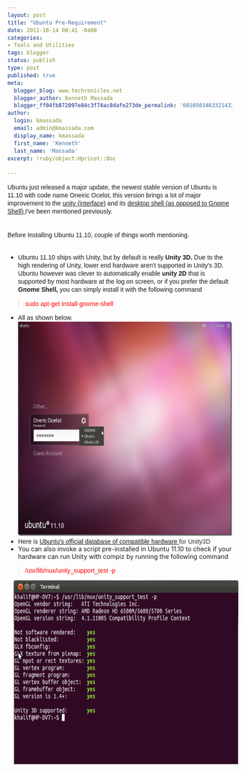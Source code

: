 ```yaml
---
layout: post
title: "Ubuntu Pre-Requirement"
date: 2011-10-14 08:41 -0400
categories:
- Tools and Utilities
tags: blogger
status: publish
type: post
published: true
meta:
  blogger_blog: www.techronicles.net
  blogger_author: Kenneth Massada
  blogger_ff04fb872097e84c3f74ac8dafe273de_permalink: '6010503463321432858'
author:
  login: kmassada
  email: admin@kmassada.com
  display_name: kmassada
  first_name: 'Kenneth'
  last_name: 'Massada'
excerpt: !ruby/object:Hpricot::Doc

---
```

<p><span style="font-family:Arial, Helvetica, sans-serif;line-height:17px;">Ubuntu just released a major update, the newest stable version of Ubuntu is 11.10 with code name Oneiric Ocelot, this version brings a lot of major improvement to the <a href="http://www.techronicles.net/2011/10/ubuntu-unity-roundup.html">unity (interface)</a> and its <a href="http://www.techronicles.net/2011/10/ubuntu-unity-instead-of-gnome-shell.html">desktop shell (as opposed to Gnome Shell) </a>I've been mentioned previously. </span><br /><span style="background-color:white;color:#333333;font-family:Arial, Helvetica, sans-serif;line-height:17px;"><br /></span><br /><span style="font-family:Arial, Helvetica, sans-serif;"><span style="line-height:17px;">Before Installing Ubuntu 11.10, couple of things worth mentioning. </span></span><br /><span style="color:#333333;font-family:Arial, Helvetica, sans-serif;"><span style="line-height:17px;"><br /></span></span>
<ul>
<li><span style="font-family:Arial, Helvetica, sans-serif;"><span style="line-height:17px;">Ubuntu 11.10 ships with Unity, but by default is really <b>Unity 3D.</b> Due to the high rendering of Unity, lower end hardware aren't supported in Unity's 3D. Ubuntu however was clever to automatically enable <b>unity 2D</b> that is supported by most hardware at the log on screen, or if you prefer the default<b> Gnome Shell, </b>you can simply install it with the following command </span></span></li>
</ul>
<blockquote><p><span style="color:red;font-family:Arial, Helvetica, sans-serif;"><span style="line-height:16px;">sudo apt-get install gnome-shell</span></span></p></blockquote>
<ul>
<li><span style="font-family:Arial, Helvetica, sans-serif;"><span style="line-height:17px;">All as shown below. </span></span><a href="http://techronilces.files.wordpress.com/2011/10/0fc3f-gnome-sessions.png" style="clear:left;display:inline !important;font-family:Arial, Helvetica, sans-serif;margin-bottom:1em;margin-right:1em;text-align:center;"><img border="0" height="480" src="/images/wp/0fc3f-gnome-sessions.png?w=300" width="640" /></a></li>
<li><span style="font-family:Arial, Helvetica, sans-serif;">Here is </span><a href="http://www.ubuntu.com/certification" style="font-family:Arial, Helvetica, sans-serif;">Ubuntu's official database of compatible hardware </a><span style="color:#333333;font-family:Arial, Helvetica, sans-serif;">for Unity3D</span></li>
<li><span style="color:font-family: Arial, Helvetica, sans-serif;">You can also invoke a script pre-installed in Ubuntu 11.10 to check if your hardware can run Unity with compiz by running the following command </span></li>
<p></ul>
<blockquote><p><span style="color:red;font-family:Arial, Helvetica, sans-serif;">/usr/lib/nux/unity_support_test -p</span></p></blockquote>
<div class="separator" style="clear:both;text-align:center;"><a href="http://techronilces.files.wordpress.com/2011/10/62946-screenshotat2011-10-1404253a39253a02.png" style="margin-left:1em;margin-right:1em;"><img border="0" height="412" src="/images/wp/62946-screenshotat2011-10-1404253a39253a02.png?w=300" width="640" /></a></div>
<div class="separator" style="clear:both;text-align:center;"></div>
<p></p>
